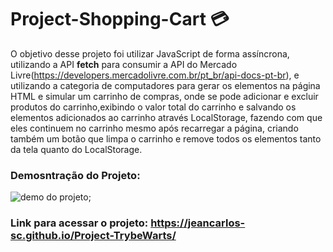 # Project-Shopping-Cart :credit_card:
O objetivo desse projeto foi utilizar JavaScript de forma assíncrona, utilizando a API **fetch** para consumir a API do Mercado Livre(https://developers.mercadolivre.com.br/pt_br/api-docs-pt-br), e utilizando a categoria de computadores para gerar os elementos na página HTML e simular um carrinho de compras, onde se pode adicionar e excluir produtos do carrinho,exibindo o valor total do carrinho e salvando os elementos adicionados ao carrinho através LocalStorage, fazendo com que eles continuem no carrinho mesmo após recarregar a página, criando também um botão que limpa o carrinho e remove todos os elementos tanto da tela quanto do LocalStorage. 

### Demosntração do Projeto:
<img src='images/demo-shpCart.png' alt='demo do projeto'></img>;

### Link para acessar o projeto: https://jeancarlos-sc.github.io/Project-TrybeWarts/
